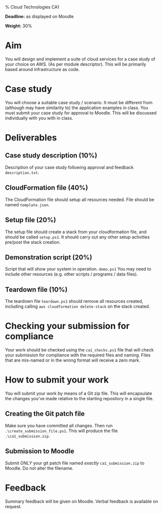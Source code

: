 % Cloud Technologies CA1

**Deadline:** as displayed on Moodle

**Weight:** 30%

# Aim

You will design and implement a suite of cloud services for a case study of your choice on AWS. (As per module descriptor). This will be primarily based around infrastructure as code. 

# Case study

You will choose a suitable case study / scenario.
It must be different from (although may have similarity to) the application examples in class.
You must submit your case study for approval to Moodle.
This will be discussed individually with you with in class.

# Deliverables

## Case study description (10%)

Description of your case study following approval and feedback `description.txt`.

## CloudFormation file (40%)

The CloudFormation file should setup all resources needed.
File should be named `template.json`.

## Setup file (20%)

The setup file should create a stack from your cloudformation file, and should be called `setup.ps1`.
It should carry out any other setup activities pre/post the stack creation. 

## Demonstration script (20%)

Script that will show your system in operation. `demo.ps1`
You may need to include other resources (e.g. other scripts / programs / data files).

## Teardown file (10%)

The teardown file `teardown.ps1` should remove all resources created, including calling `aws cloudformation delete-stack` on the stack created. 


# Checking your submission for compliance

Your work should be checked using the `ca1_checks.ps1` file that will check your submission for compliance with the required files and naming.
Files that are mis-named or in the wrong format will receive a zero mark.

# How to submit your work

You will submit your work by means of a Git zip file.
This will encapsulate the changes you've made relative to the starting repository in a single file.

## Creating the Git patch file

Make sure you have committed all changes.
Then run `.\create_submission_file.ps1`.
This will produce the file `.\ca1_submission.zip`. 

## Submission to Moodle

Submit *ONLY* your git patch file named *exactly* `ca1_submission.zip` to Moodle.
Do not alter the filename. 

# Feedback

Summary feedback will be given on Moodle.
Verbal feedback is available on request.
